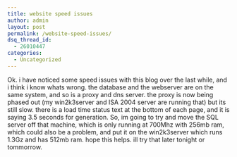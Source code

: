 ```yaml
---
title: website speed issues
author: admin
layout: post
permalink: /website-speed-issues/
dsq_thread_id:
  - 26010447
categories:
  - Uncategorized
---
```

Ok. i have noticed some speed issues with this blog over the last while, and i think i know whats wrong. the database and the webserver are on the same system, and so is a proxy and dns server. the proxy is now being phased out (my win2k3server and ISA 2004 server are running that) but its still slow. there is a load time status text at the bottom of each page, and it is saying 3.5 seconds for generation. So, im going to try and move the SQL server off that machine, which is only running at 700Mhz with 256mb ram, which could also be a problem, and put it on the win2k3server which runs 1.3Gz and has 512mb ram. hope this helps. ill try that later tonight or tommorrow.